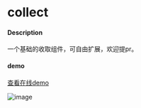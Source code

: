 # collect

#### Description
一个基础的收取组件，可自由扩展，欢迎提pr。

#### demo

[查看在线demo](https://www.love85g.com/collect/index.html)  

![image](https://love85g.com/collect/collect.png)